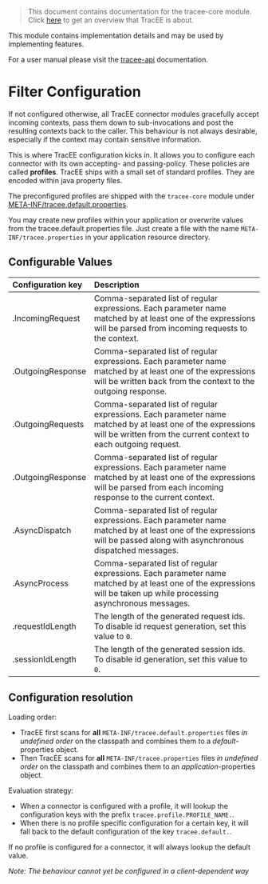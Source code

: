 > This document contains documentation for the tracee-core module. Click [here](/README.md) to get an overview that TracEE is about.

This module contains implementation details and may be used by implementing features.

For a user manual please visit the [tracee-api](/tracee-api) documentation.

# Filter Configuration

If not configured otherwise, all TracEE connector modules gracefully accept incoming contexts,
pass them down to sub-invocations and post the resulting contexts back to the caller.
This behaviour is not always desirable, especially if the context may contain sensitive information.

This is where TracEE configuration kicks in. It allows you to configure each connector with its own accepting-
and passing-policy. These policies are called __profiles__. TracEE ships with a small set of standard profiles. They
are encoded within java property files.

The preconfigured profiles are shipped with the `tracee-core` module under [META-INF/tracee.default.properties](META-INF/tracee.default.properties).

You may create new profiles within your application or overwrite values from the tracee.default.properties file.
Just create a file with the name `META-INF/tracee.properties` in your application resource directory.

## Configurable Values

| Configuration key          | Description |
|:---------------------------|:------------|
| .IncomingRequest           | Comma-separated list of regular expressions. Each parameter name matched by at least one of the expressions will be parsed from incoming requests to the context. |
| .OutgoingResponse          | Comma-separated list of regular expressions. Each parameter name matched by at least one of the expressions will be written back from the context to the outgoing response. |
| .OutgoingRequests          | Comma-separated list of regular expressions. Each parameter name matched by at least one of the expressions will be written from the current context to each outgoing request. |
| .OutgoingResponse          | Comma-separated list of regular expressions. Each parameter name matched by at least one of the expressions will be parsed from each incoming response to the current context. |
| .AsyncDispatch             | Comma-separated list of regular expressions. Each parameter name matched by at least one of the expressions will be passed along with asynchronous dispatched messages. |
| .AsyncProcess              | Comma-separated list of regular expressions. Each parameter name matched by at least one of the expressions will be taken up while processing asynchronous messages. |
| .requestIdLength           | The length of the generated request ids. To disable id request generation, set this value to `0`. |
| .sessionIdLength           | The length of the generated session ids. To disable id generation, set this value to `0`. |


## Configuration resolution

Loading order:
- TracEE first scans for __all__ `META-INF/tracee.default.properties` files _in undefined order_ on the classpath and combines them to a _default_-properties object.
- Then TracEE scans for __all__ `META-INF/tracee.properties` files _in undefined order_ on the classpath and combines them to an _application_-properties object.

Evaluation strategy:
- When a connector is configured with a profile, it will lookup the configuration keys with the prefix `tracee.profile.PROFILE_NAME.`.
- When there is no profile specific configuration for a certain key, it will fall back to the default configuration of the key `tracee.default.`.

If no profile is configured for a connector, it will always lookup the default value.

_Note: The behaviour cannot yet be configured in a client-dependent way_
